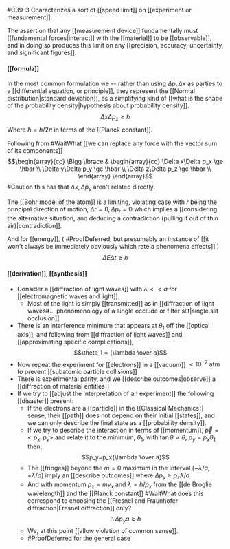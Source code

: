 #C39-3
Characterizes a sort of [[speed limit]] on [[experiment or measurement]].

The assertion that any [[measurement device]] fundamentally must [[fundamental forces|interact]] with the [[material]] to be [[observable]], and in doing so produces this limit on any [[precision, accuracy, uncertainty, and significant figures]].



#### [[formula]]
In the most common formulation we -- rather than using $\Delta p, \Delta x$ as parties to a [[differential equation, or principle]], they represent the [[Normal distribution|standard deviation]], as a simplifying kind of [[what is the shape of the probability density|hypothesis about probability density]]. $$\Delta x\Delta p_x \ge \hbar$$ Where $\hbar = h/2\pi$ in terms of the [[Planck constant]].

Following from #WaitWhat [[we can replace any force with the vector sum of its components]] $$\begin{array}{cc}
  \Bigg \lbrace & 
    \begin{array}{cc}
      \Delta x\Delta p_x \ge \hbar \\
      \Delta y\Delta p_y \ge \hbar \\
      \Delta z\Delta p_z \ge \hbar \\
    \end{array}
\end{array}$$
#Caution this has that $\Delta x, \Delta p_y$ aren't related directly.

The [[Bohr model of the atom]] is a limiting, violating case with $r$ being the principal direction of motion, $\Delta r=0, \Delta p_r = 0$ which implies a [[considering the alternative situation, and deducing a contradiction (pulling it out of thin air)|contradiction]].

And for [[energy]], ( #ProofDeferred, but presumably an instance of [[it won't always be immediately obviously which rate a phenomena effects]] ) $$\Delta E \Delta t \ge \hbar$$ 
#### [[derivation]], [[synthesis]]
- Consider a [[diffraction of light waves]] with $\lambda << a$ for [[electromagnetic waves and light]].
	- Most of the light is simply [[transmitted]] as in [[diffraction of light waves#... phenomenology of a single occlude or filter slit|single slit occlusion]]
- There is an interference minimum that appears at $\theta_1$ off the [[optical axis]], and following from [[diffraction of light waves]] and [[approximating specific complications]], $$\theta_1 = {\lambda \over a}$$
- Now repeat the experiment for [[electrons]] in a [[vacuum]] $< 10^{-7} \text{ atm}$ to prevent [[subatomic particle collisions]]
- There is experimental parity, and we [[describe outcomes|observe]] a [[diffraction of material entities]]
- If we try to [[adjust the interpretation of an experiment]] the following [[disaster]] present:
	- If the electrons are a [[particle]] in the [[Classical Mechanics]] sense, their [[path]] does not depend on their initial [[states]], and we can only describe the final state as a [[probability density]].
	- If we try to describe the interaction in terms of [[momentum]], $\vec{p}=<p_x,p_y>$ and relate it to the minimum, $\theta_1$, with $\tan \theta \approx \theta$, $p_y=p_x\theta_1$ then, $$p_y=p_x{\lambda \over a}$$
	- The [[fringes]] beyond the $m=0$ maximum in the interval $(-\lambda/a,+\lambda/a)$ imply an [[describe outcomes]] where $\Delta p_y \ge p_x{\lambda/a}$
	- And with momentum $p_x=mv_x$ and $\lambda=h/p_x$ from the [[de Broglie wavelength]] and the [[Planck constant]] #WaitWhat does this correspond to choosing the [[Fresnel and Fraunhofer diffraction|Fresnel diffraction]] only?$$\therefore \Delta p_y a \ge h$$
	- We, at this point [[allow violation of common sense]].
	- #ProofDeferred for the general case